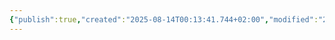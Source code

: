 ```yaml
---
{"publish":true,"created":"2025-08-14T00:13:41.744+02:00","modified":"2025-08-14T00:14:12.678+02:00","cssclasses":""}
---
```


